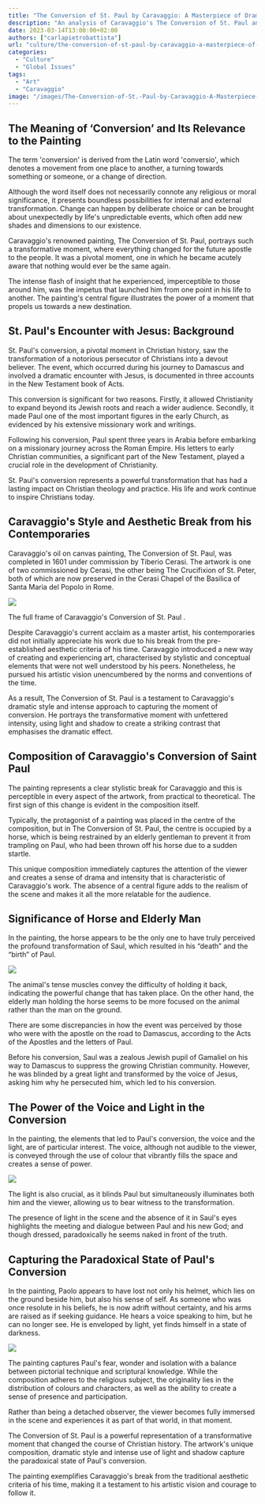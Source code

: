 ```yaml
---
title: "The Conversion of St. Paul by Caravaggio: A Masterpiece of Dramatic Intensity and Transformative Power"
description: "An analysis of Caravaggio's The Conversion of St. Paul and its representation of the powerful transformation of the future apostle."
date: 2023-03-14T13:00:00+02:00
authors: ["carlapietrobattista"]
url: "culture/the-conversion-of-st-paul-by-caravaggio-a-masterpiece-of-dramatic-intensity-and-transformative-power"
categories:
  - "Culture"
  - "Global Issues"
tags:
  - "Art"
  - "Caravaggio"
image: "/images/The-Conversion-of-St.-Paul-by-Caravaggio-A-Masterpiece-of-Dramatic-Intensity-and-Transformative-Power.jpg"
---
```

## **The Meaning of ‘Conversion’ and Its Relevance to the Painting**

The term 'conversion' is derived from the Latin word 'conversio', which denotes a movement from one place to another, a turning towards something or someone, or a change of direction.

Although the word itself does not necessarily connote any religious or moral significance, it presents boundless possibilities for internal and external transformation. Change can happen by deliberate choice or can be brought about unexpectedly by life's unpredictable events, which often add new shades and dimensions to our existence.

Caravaggio's renowned painting, The Conversion of St. Paul, portrays such a transformative moment, where everything changed for the future apostle to the people. It was a pivotal moment, one in which he became acutely aware that nothing would ever be the same again.

The intense flash of insight that he experienced, imperceptible to those around him, was the impetus that launched him from one point in his life to another. The painting's central figure illustrates the power of a moment that propels us towards a new destination.

## **St. Paul's Encounter with Jesus: Background**

St. Paul's conversion, a pivotal moment in Christian history, saw the transformation of a notorious persecutor of Christians into a devout believer. The event, which occurred during his journey to Damascus and involved a dramatic encounter with Jesus, is documented in three accounts in the New Testament book of Acts.

This conversion is significant for two reasons. Firstly, it allowed Christianity to expand beyond its Jewish roots and reach a wider audience. Secondly, it made Paul one of the most important figures in the early Church, as evidenced by his extensive missionary work and writings.

Following his conversion, Paul spent three years in Arabia before embarking on a missionary journey across the Roman Empire. His letters to early Christian communities, a significant part of the New Testament, played a crucial role in the development of Christianity.

St. Paul's conversion represents a powerful transformation that has had a lasting impact on Christian theology and practice. His life and work continue to inspire Christians today.

## **Caravaggio's Style and Aesthetic Break from his Contemporaries**

Caravaggio's oil on canvas painting, The Conversion of St. Paul, was completed in 1601 under commission by Tiberio Cerasi. The artwork is one of two commissioned by Cerasi, the other being The Crucifixion of St. Peter, both of which are now preserved in the Cerasi Chapel of the Basilica of Santa Maria del Popolo in Rome.

![](/images/The_Conversion_of_Saint_Paul-Caravaggio-820x1024.jpg)

The full frame of Caravaggio's Conversion of St. Paul .

Despite Caravaggio's current acclaim as a master artist, his contemporaries did not initially appreciate his work due to his break from the pre-established aesthetic criteria of his time. Caravaggio introduced a new way of creating and experiencing art, characterised by stylistic and conceptual elements that were not well understood by his peers. Nonetheless, he pursued his artistic vision unencumbered by the norms and conventions of the time.

As a result, The Conversion of St. Paul is a testament to Caravaggio's dramatic style and intense approach to capturing the moment of conversion. He portrays the transformative moment with unfettered intensity, using light and shadow to create a striking contrast that emphasises the dramatic effect.

## **Composition of Caravaggio's Conversion of Saint Paul**

The painting represents a clear stylistic break for Caravaggio and this is perceptible in every aspect of the artwork, from practical to theoretical. The first sign of this change is evident in the composition itself.

Typically, the protagonist of a painting was placed in the centre of the composition, but in The Conversion of St. Paul, the centre is occupied by a horse, which is being restrained by an elderly gentleman to prevent it from trampling on Paul, who had been thrown off his horse due to a sudden startle.

This unique composition immediately captures the attention of the viewer and creates a sense of drama and intensity that is characteristic of Caravaggio's work. The absence of a central figure adds to the realism of the scene and makes it all the more relatable for the audience.

## **Significance of Horse and Elderly Man**

In the painting, the horse appears to be the only one to have truly perceived the profound transformation of Saul, which resulted in his “death” and the “birth” of Paul.

![](/images/Hourse-2.jpg)

The animal's tense muscles convey the difficulty of holding it back, indicating the powerful change that has taken place. On the other hand, the elderly man holding the horse seems to be more focused on the animal rather than the man on the ground.

There are some discrepancies in how the event was perceived by those who were with the apostle on the road to Damascus, according to the Acts of the Apostles and the letters of Paul.

Before his conversion, Saul was a zealous Jewish pupil of Gamaliel on his way to Damascus to suppress the growing Christian community. However, he was blinded by a great light and transformed by the voice of Jesus, asking him why he persecuted him, which led to his conversion.

## **The Power of the Voice and Light in the Conversion**

In the painting, the elements that led to Paul's conversion, the voice and the light, are of particular interest. The voice, although not audible to the viewer, is conveyed through the use of colour that vibrantly fills the space and creates a sense of power.

![](/images/Light-and-darkness-2.jpg)

The light is also crucial, as it blinds Paul but simultaneously illuminates both him and the viewer, allowing us to bear witness to the transformation.

The presence of light in the scene and the absence of it in Saul's eyes highlights the meeting and dialogue between Paul and his new God; and though dressed, paradoxically he seems naked in front of the truth.

## **Capturing the Paradoxical State of Paul's Conversion**

In the painting, Paolo appears to have lost not only his helmet, which lies on the ground beside him, but also his sense of self. As someone who was once resolute in his beliefs, he is now adrift without certainty, and his arms are raised as if seeking guidance. He hears a voice speaking to him, but he can no longer see. He is enveloped by light, yet finds himself in a state of darkness.

![](/images/Old-man-2.jpg)

The painting captures Paul's fear, wonder and isolation with a balance between pictorial technique and scriptural knowledge. While the composition adheres to the religious subject, the originality lies in the distribution of colours and characters, as well as the ability to create a sense of presence and participation.

Rather than being a detached observer, the viewer becomes fully immersed in the scene and experiences it as part of that world, in that moment.

The Conversion of St. Paul is a powerful representation of a transformative moment that changed the course of Christian history. The artwork's unique composition, dramatic style and intense use of light and shadow capture the paradoxical state of Paul's conversion.

The painting exemplifies Caravaggio's break from the traditional aesthetic criteria of his time, making it a testament to his artistic vision and courage to follow it.
